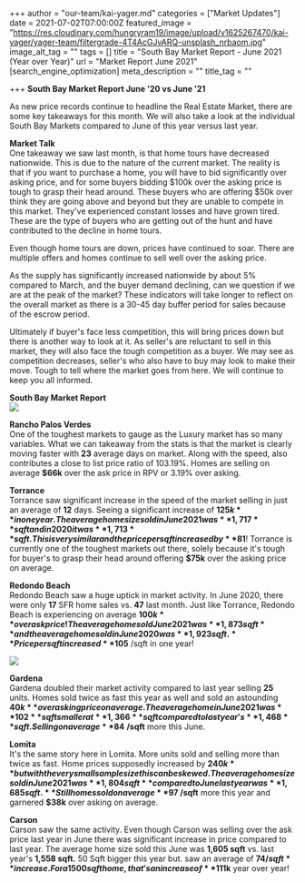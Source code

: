 +++
author = "our-team/kai-yager.md"
categories = ["Market Updates"]
date = 2021-07-02T07:00:00Z
featured_image = "https://res.cloudinary.com/hungryram19/image/upload/v1625267470/kai-yager/yager-team/filtergrade-4T4AcGJvARQ-unsplash_nrbaom.jpg"
image_alt_tag = ""
tags = []
title = "South Bay Market Report - June 2021 (Year over Year)"
url = "Market Report June 2021"
[search_engine_optimization]
meta_description = ""
title_tag = ""

+++
**South Bay Market Report June '20 vs June '21**  
  
As new price records continue to headline the Real Estate Market, there are some key takeaways for this month. We will also take a look at the individual South Bay Markets compared to June of this year versus last year.   
  
**Market Talk**  
One takeaway we saw last month, is that home tours have decreased nationwide. This is due to the nature of the current market. The reality is that if you want to purchase a home, you will have to bid significantly over asking price, and for some buyers bidding $100k over the asking price is tough to grasp their head around. These buyers who are offering $50k over think they are going above and beyond but they are unable to compete in this market. They've experienced constant losses and have grown tired. These are the type of buyers who are getting out of the hunt and have contributed to the decline in home tours.   
  
Even though home tours are down, prices have continued to soar. There are multiple offers and homes continue to sell well over the asking price.   
  
As the supply has significantly increased nationwide by about 5% compared to March, and the buyer demand declining, can we question if we are at the peak of the market? These indicators will take longer to reflect on the overall market as there is a 30-45 day buffer period for sales because of the escrow period.   
  
Ultimately if buyer's face less competition, this will bring prices down but there is another way to look at it. As seller's are reluctant to sell in this market, they will also face the tough competition as a buyer. We may see as competition decreases, seller's who also have to buy may look to make their move. Tough to tell where the market goes from here. We will continue to keep you all informed.   
  
  
**South Bay Market Report**  
![](https://res.cloudinary.com/hungryram19/image/upload/v1625267558/kai-yager/yager-team/Screen_Shot_2021-07-02_at_2.14.40_PM_kchph0.png)

**Rancho Palos Verdes**  
One of the toughest markets to gauge as the Luxury market has so many variables. What we can takeaway from the stats is that the market is clearly moving faster with **23** average days on market. Along with the speed, also contributes a close to list price ratio of 103.19%. Homes are selling on average **$66k** over the ask price in RPV or 3.19% over asking.   
  
  
**Torrance**  
Torrance saw significant increase in the speed of the market selling in just an average of **12** days. Seeing a significant increase of **$125k** in one year. The average home size sold in June 2021 was **1,717** sqft and in 2020 it was **1,713**sqft. This is very similar and the price per sqft increased by **$81**! Torrance is currently one of the toughest markets out there, solely because it's tough for buyer's to grasp their head around offering **$75k** over the asking price on average.   
  
  
**Redondo Beach**  
Redondo Beach saw a huge uptick in market activity. In June 2020, there were only **17** SFR home sales vs. **47** last month. Just like Torrance, Redondo Beach is experiencing on average **$100k** over ask price! The average home sold June 2021 was **1,873 sqft** and the average home sold in June 2020 was **1,923 sqft.**Price per sqft increased **$105** /sqft in one year!

![](https://res.cloudinary.com/hungryram19/image/upload/v1625267583/kai-yager/yager-team/Screen_Shot_2021-07-02_at_2.17.22_PM_mv9e9y.png)

**Gardena**  
Gardena doubled their market activity compared to last year selling **25** units. Homes sold twice as fast this year as well and sold an astounding **$40k** over asking price on average. The average home in June 2021 was **102** sqft smaller at **1,366** sqft compared to last year's **1,468** sqft. Selling on average **$84** **/sqft** more this June.   
  
**Lomita**  
It's the same story here in Lomita. More units sold and selling more than twice as fast. Home prices supposedly increased by **$240k** but with the very small sample size this can be skewed. The average home size sold in June 2021 was **1,804 sqft** compared to June last year was **1,685 sqft.** Still homes sold on average **$97 /sqft** more this year and garnered **$38k** over asking on average.   
  
**Carson**  
Carson saw the same activity. Even though Carson was selling over the ask price last year in June there was significant increase in price compared to last year. The average home size sold this June was **1,605 sqft** vs. last year's **1,558 sqft.** 50 Sqft bigger this year but. saw an average of **$74 /sqft** increase. For a 1500 sqft home, that's an increase of **$111k** year over year!